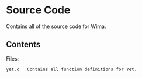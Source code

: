 Source Code
===========

Contains all of the source code for Wima.

Contents
--------

Files:

	yet.c   Contains all function definitions for Yet.

